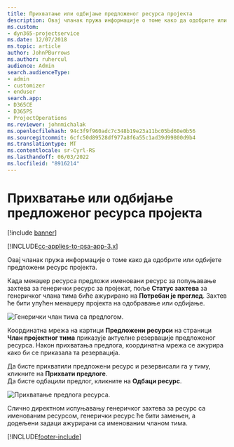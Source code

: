 ```yaml
---
title: Прихватање или одбијање предложеног ресурса пројекта
description: Овај чланак пружа информације о томе како да одобрите или одбијете предложени ресурс пројекта.
ms.custom:
- dyn365-projectservice
ms.date: 12/07/2018
ms.topic: article
author: JohnPBurrows
ms.author: ruhercul
audience: Admin
search.audienceType:
- admin
- customizer
- enduser
search.app:
- D365CE
- D365PS
- ProjectOperations
ms.reviewer: johnmichalak
ms.openlocfilehash: 94c3f9f960adc7c348b19e23a11bc05bd60e0b56
ms.sourcegitcommit: 6cfc50d89528df977a8f6a55c1ad39d99800d9b4
ms.translationtype: MT
ms.contentlocale: sr-Cyrl-RS
ms.lasthandoff: 06/03/2022
ms.locfileid: "8916214"
---
```

# <a name="accept-or-reject-a-proposed-project-resource"></a>Прихватање или одбијање предложеног ресурса пројекта

[!include [banner](../includes/psa-now-project-operations.md)]

[!INCLUDE[cc-applies-to-psa-app-3.x](../includes/cc-applies-to-psa-app-3x.md)]

Овај чланак пружа информације о томе како да одобрите или одбијете предложени ресурс пројекта.

Када менаџер ресурса предложи именовани ресурс за попуњавање захтева за генерички ресурс за пројекат, поље **Статус захтева** за генеричког члана тима биће ажурирано на **Потребан је преглед**. Захтев ће бити упућен менаџеру пројекта на одобравање или одбијање.

![Генерички члан тима са предлогом.](media/RM-how-to-19.png)

Координатна мрежа на картици **Предложени ресурси** на страници **Члан пројектног тима** приказује актуелне резервације предложеног ресурса. Након прихватања предлога, координатна мрежа се ажурира како би се приказала та резервација. 

Да бисте прихватили предложени ресурс и резервисали га у тиму, кликните на **Прихвати предлоге**.  
Да бисте одбацили предлог, кликните на **Одбаци ресурс**.

![Прихватање предлога ресурса.](media/RM-how-to-20.png) 

Слично директном испуњавању генеричког захтева за ресурс са именованим ресурсом, генерички ресурс ће бити замењен, а додељени задаци ажурирани са именованим чланом тима.


[!INCLUDE[footer-include](../includes/footer-banner.md)]

